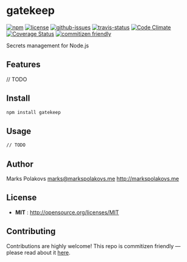 # gatekeep

[![npm](https://img.shields.io/npm/v/gatekeep.svg)](https://www.npmjs.com/package/gatekeep)
[![license](https://img.shields.io/npm/l/gatekeep.svg)](http://opensource.org/licenses/MIT)
[![github-issues](https://img.shields.io/github/issues/markspolakovs/gatekeep.svg)](https://github.com/markspolakovs/gatekeep/issues)
[![travis-status](https://img.shields.io/travis/markspolakovs/gatekeep.svg)](https://travis-ci.org/markspolakovs/gatekeep)
[![Code Climate](https://codeclimate.com/github/markspolakovs/gatekeep/badges/gpa.svg)](https://codeclimate.com/github/markspolakovs/gatekeep)
[![Coverage Status](https://coveralls.io/repos/github/markspolakovs/gatekeep/badge.svg?branch=master)](https://coveralls.io/github/markspolakovs/gatekeep?branch=master)
[![commitizen friendly](https://img.shields.io/badge/commitizen-friendly-brightgreen.svg)](http://commitizen.github.io/cz-cli/)

Secrets management for Node.js


## Features
// TODO

## Install

```sh
npm install gatekeep
```

## Usage

```sh
// TODO
```

## Author

Marks Polakovs marks@markspolakovs.me http://markspolakovs.me

## License

- **MIT** : http://opensource.org/licenses/MIT

## Contributing

Contributions are highly welcome! This repo is commitizen friendly — please read about it [here](http://commitizen.github.io/cz-cli/).
